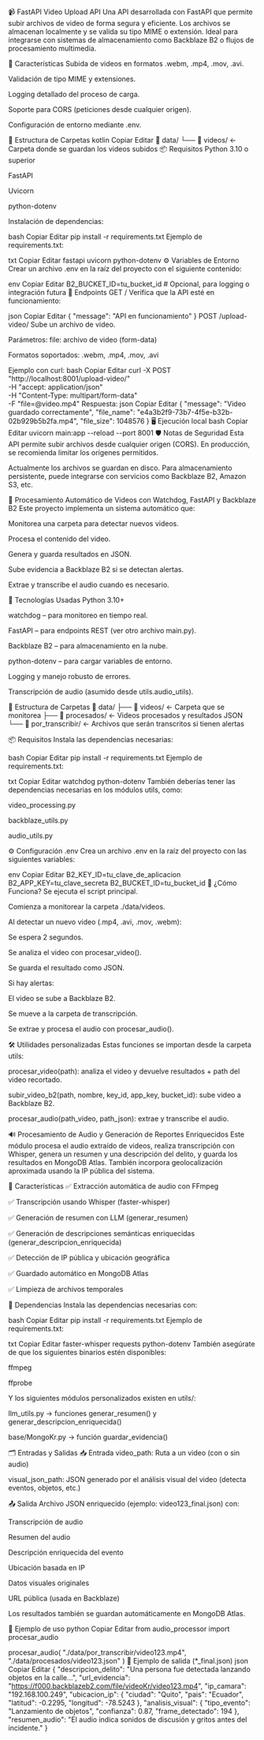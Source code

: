 📹 FastAPI Video Upload API
Una API desarrollada con FastAPI que permite subir archivos de video de forma segura y eficiente. Los archivos se almacenan localmente y se valida su tipo MIME o extensión. Ideal para integrarse con sistemas de almacenamiento como Backblaze B2 o flujos de procesamiento multimedia.

🚀 Características
Subida de videos en formatos .webm, .mp4, .mov, .avi.

Validación de tipo MIME y extensiones.

Logging detallado del proceso de carga.

Soporte para CORS (peticiones desde cualquier origen).

Configuración de entorno mediante .env.

📂 Estructura de Carpetas
kotlin
Copiar
Editar
📁 data/
└── 📁 videos/   ← Carpeta donde se guardan los videos subidos
📦 Requisitos
Python 3.10 o superior

FastAPI

Uvicorn

python-dotenv

Instalación de dependencias:

bash
Copiar
Editar
pip install -r requirements.txt
Ejemplo de requirements.txt:

txt
Copiar
Editar
fastapi
uvicorn
python-dotenv
⚙️ Variables de Entorno
Crear un archivo .env en la raíz del proyecto con el siguiente contenido:

env
Copiar
Editar
B2_BUCKET_ID=tu_bucket_id  # Opcional, para logging o integración futura
🧪 Endpoints
GET /
Verifica que la API esté en funcionamiento:

json
Copiar
Editar
{
  "message": "API en funcionamiento"
}
POST /upload-video/
Sube un archivo de video.

Parámetros:
file: archivo de video (form-data)

Formatos soportados:
.webm, .mp4, .mov, .avi

Ejemplo con curl:
bash
Copiar
Editar
curl -X POST "http://localhost:8001/upload-video/" \
  -H  "accept: application/json" \
  -H  "Content-Type: multipart/form-data" \
  -F "file=@video.mp4"
Respuesta:
json
Copiar
Editar
{
  "message": "Video guardado correctamente",
  "file_name": "e4a3b2f9-73b7-4f5e-b32b-02b929b5b2fa.mp4",
  "file_size": 1048576
}
🖥️ Ejecución local
bash
Copiar
Editar
uvicorn main:app --reload --port 8001
🛡️ Notas de Seguridad
Esta API permite subir archivos desde cualquier origen (CORS). En producción, se recomienda limitar los orígenes permitidos.

Actualmente los archivos se guardan en disco. Para almacenamiento persistente, puede integrarse con servicios como Backblaze B2, Amazon S3, etc.

🎥 Procesamiento Automático de Videos con Watchdog, FastAPI y Backblaze B2
Este proyecto implementa un sistema automático que:

Monitorea una carpeta para detectar nuevos videos.

Procesa el contenido del video.

Genera y guarda resultados en JSON.

Sube evidencia a Backblaze B2 si se detectan alertas.

Extrae y transcribe el audio cuando es necesario.

🧠 Tecnologías Usadas
Python 3.10+

watchdog – para monitoreo en tiempo real.

FastAPI – para endpoints REST (ver otro archivo main.py).

Backblaze B2 – para almacenamiento en la nube.

python-dotenv – para cargar variables de entorno.

Logging y manejo robusto de errores.

Transcripción de audio (asumido desde utils.audio_utils).

📂 Estructura de Carpetas
📁 data/
├── 📁 videos/           ← Carpeta que se monitorea
├── 📁 procesados/       ← Videos procesados y resultados JSON
└── 📁 por_transcribir/  ← Archivos que serán transcritos si tienen alertas

📦 Requisitos
Instala las dependencias necesarias:

bash
Copiar
Editar
pip install -r requirements.txt
Ejemplo de requirements.txt:

txt
Copiar
Editar
watchdog
python-dotenv
También deberías tener las dependencias necesarias en los módulos utils, como:

video_processing.py

backblaze_utils.py

audio_utils.py

⚙️ Configuración .env
Crea un archivo .env en la raíz del proyecto con las siguientes variables:

env
Copiar
Editar
B2_KEY_ID=tu_clave_de_aplicacion
B2_APP_KEY=tu_clave_secreta
B2_BUCKET_ID=tu_bucket_id
🧠 ¿Cómo Funciona?
Se ejecuta el script principal.

Comienza a monitorear la carpeta ./data/videos.

Al detectar un nuevo video (.mp4, .avi, .mov, .webm):

Se espera 2 segundos.

Se analiza el video con procesar_video().

Se guarda el resultado como JSON.

Si hay alertas:

El video se sube a Backblaze B2.

Se mueve a la carpeta de transcripción.

Se extrae y procesa el audio con procesar_audio().

🛠️ Utilidades personalizadas
Estas funciones se importan desde la carpeta utils:

procesar_video(path): analiza el video y devuelve resultados + path del video recortado.

subir_video_b2(path, nombre, key_id, app_key, bucket_id): sube video a Backblaze B2.

procesar_audio(path_video, path_json): extrae y transcribe el audio.

🔊 Procesamiento de Audio y Generación de Reportes Enriquecidos
Este módulo procesa el audio extraído de videos, realiza transcripción con Whisper, genera un resumen y una descripción del delito, y guarda los resultados en MongoDB Atlas. También incorpora geolocalización aproximada usando la IP pública del sistema.

🚀 Características
✅ Extracción automática de audio con FFmpeg

✅ Transcripción usando Whisper (faster-whisper)

✅ Generación de resumen con LLM (generar_resumen)

✅ Generación de descripciones semánticas enriquecidas (generar_descripcion_enriquecida)

✅ Detección de IP pública y ubicación geográfica

✅ Guardado automático en MongoDB Atlas

✅ Limpieza de archivos temporales

🧱 Dependencias
Instala las dependencias necesarias con:

bash
Copiar
Editar
pip install -r requirements.txt
Ejemplo de requirements.txt:

txt
Copiar
Editar
faster-whisper
requests
python-dotenv
También asegúrate de que los siguientes binarios estén disponibles:

ffmpeg

ffprobe

Y los siguientes módulos personalizados existen en utils/:

llm_utils.py → funciones generar_resumen() y generar_descripcion_enriquecida()

base/MongoKr.py → función guardar_evidencia()

🗂️ Entradas y Salidas
📥 Entrada
video_path: Ruta a un video (con o sin audio)

visual_json_path: JSON generado por el análisis visual del video (detecta eventos, objetos, etc.)

📤 Salida
Archivo JSON enriquecido (ejemplo: video123_final.json) con:

Transcripción de audio

Resumen del audio

Descripción enriquecida del evento

Ubicación basada en IP

Datos visuales originales

URL pública (usada en Backblaze)

Los resultados también se guardan automáticamente en MongoDB Atlas.

🧪 Ejemplo de uso
python
Copiar
Editar
from audio_processor import procesar_audio

procesar_audio(
    "./data/por_transcribir/video123.mp4",
    "./data/procesados/video123.json"
)
📄 Ejemplo de salida (*_final.json)
json
Copiar
Editar
{
  "descripcion_delito": "Una persona fue detectada lanzando objetos en la calle...",
  "url_evidencia": "https://f000.backblazeb2.com/file/videoKr/video123.mp4",
  "ip_camara": "192.168.100.249",
  "ubicacion_ip": {
    "ciudad": "Quito",
    "pais": "Ecuador",
    "latitud": -0.2295,
    "longitud": -78.5243
  },
  "analisis_visual": {
    "tipo_evento": "Lanzamiento de objetos",
    "confianza": 0.87,
    "frame_detectado": 194
  },
  "resumen_audio": "El audio indica sonidos de discusión y gritos antes del incidente."
}

